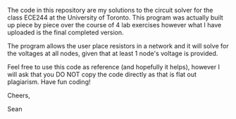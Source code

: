 The code in this repository are my solutions to the circuit solver for the class ECE244 at the University of Toronto. This program was actually built up piece by piece over the course of 4 lab exercises however what I have uploaded is the final completed version.

The program allows the user place resistors in a network and it will solve for the voltages at all nodes, given that at least 1 node's voltage is provided.


Feel free to use this code as reference (and hopefully it helps), however I will ask that you DO NOT copy the code directly as that is flat out plagiarism. Have fun coding!

Cheers,

Sean
